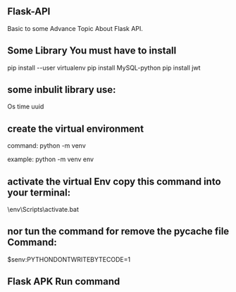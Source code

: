 ## Flask-API
Basic to some Advance Topic About Flask API.

## Some Library You must have to install 

pip install --user virtualenv
pip install MySQL-python
pip install jwt

## some inbulit library use:

Os
time
uuid

## create the virtual environment

command:
python -m venv <name>

example:
python -m venv env


## activate the virtual Env copy this command into your terminal:

\env\Scripts\activate.bat

## nor tun the command for remove the __pycache__ file Command:

$senv:PYTHONDONTWRITEBYTECODE=1  

## Flask APK Run command